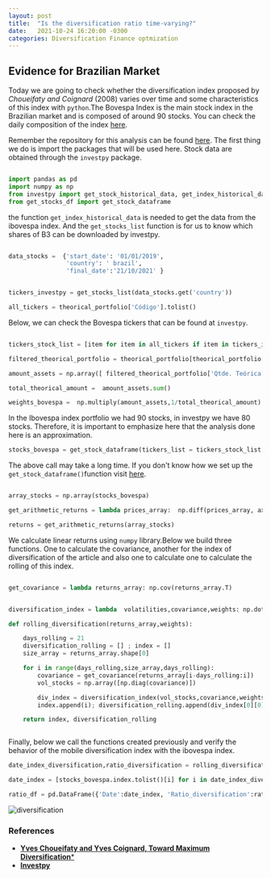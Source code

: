 ```yaml
---
layout: post
title:  "Is the diversification ratio time-varying?"
date:   2021-10-24 16:20:00 -0300
categories: Diversification Finance optmization
---
```

## Evidence for Brazilian Market

Today we are going to check whether the diversification index proposed by *Choueifaty and Coignard* (2008) varies over time and some characteristics of this index with `python`.The Bovespa Index is the main stock index in the Brazilian market and is composed of around 90 stocks. You can check the daily composition of the index [here](https://www.b3.com.br/pt_br/market-data-e-indices/indices/indices-amplos/indice-ibovespa-ibovespa-composicao-da-carteira.htm).

Remember the repository for this analysis can be found [here]().
The first thing we do is import the packages that will be used here. Stock data are obtained through the `investpy` package.

```python

import pandas as pd
import numpy as np
from investpy import get_stock_historical_data, get_index_historical_data, get_stocks_list
from get_stocks_df import get_stock_dataframe


```
the function `get_index_historical_data` is needed to get the data from the ibovespa index. And the `get_stocks_list` function is for us to know which shares of B3 can be downloaded by investpy.



```python

data_stocks =  {'start_date': '01/01/2019',
				'country': ' brazil',
				'final_date':'21/10/2021' }


tickers_investpy = get_stocks_list(data_stocks.get('country'))

all_tickers = theorical_portfolio['Código'].tolist()
```
Below, we can check the Bovespa tickers that can be found at `investpy`. 

```python

tickers_stock_list = [item for item in all_tickers if item in tickers_investpy]

filtered_theorical_portfolio = theorical_portfolio[theorical_portfolio['Código'].isin(tickers_stock_list)]

amount_assets = np.array([ filtered_theorical_portfolio['Qtde. Teórica'].tolist()])

total_theorical_amount =  amount_assets.sum()

weights_bovespa =  np.multiply(amount_assets,1/total_theorical_amount)

```
In the Ibovespa index portfolio we had 90 stocks, in investpy we have 80 stocks. Therefore, it is important to emphasize here that the analysis done here is an approximation.


```python
stocks_bovespa = get_stock_dataframe(tickers_list = tickers_stock_list,**data_stocks)
```
The above call may take a long time. If you don't know how we set up the `get_stock_dataframe()`function visit [here]().

```python

array_stocks = np.array(stocks_bovespa)

get_arithmetic_returns = lambda prices_array:  np.diff(prices_array, axis =0 ) / prices_array[ : -1]

returns = get_arithmetic_returns(array_stocks)

```
We calculate linear returns using `numpy` library.Below we build three functions. 
One to calculate the covariance, another for the index of diversification of the article and also one to calculate one to calculate the rolling of this index.

```python

get_covariance = lambda returns_array: np.cov(returns_array.T)


diversification_index = lambda  volatilities,covariance,weights: np.dot(weights, volatilities.T)/ np.sqrt(np.dot(np.dot(weights,covariance.T),weights.T))

def rolling_diversification(returns_array,weights):

	days_rolling = 21
	diversification_rolling = [] ; index = []
	size_array = returns_array.shape[0]

	for i in range(days_rolling,size_array,days_rolling):
		covariance = get_covariance(returns_array[i-days_rolling:i])  
		vol_stocks = np.array([np.diag(covariance)])

		div_index = diversification_index(vol_stocks,covariance,weights)
		index.append(i); diversification_rolling.append(div_index[0][0])

	return index, diversification_rolling



```
Finally, below we call the functions created previously and verify the behavior of the mobile diversification index with the ibovespa index.

```python
date_index_diversification,ratio_diversification = rolling_diversification(returns,weights_bovespa) 

date_index = [stocks_bovespa.index.tolist()[i] for i in date_index_diversification]

ratio_df = pd.DataFrame({'Date':date_index, 'Ratio_diversification':ratio_diversification})


```

![diversification](/images/diversification_ratio.png)


### References

- [**Yves Choueifaty and Yves Coignard, Toward Maximum Diversification***](https://jpm.pm-research.com/content/35/1/40.short)
- [**Investpy**](https://investpy.readthedocs.io/)
